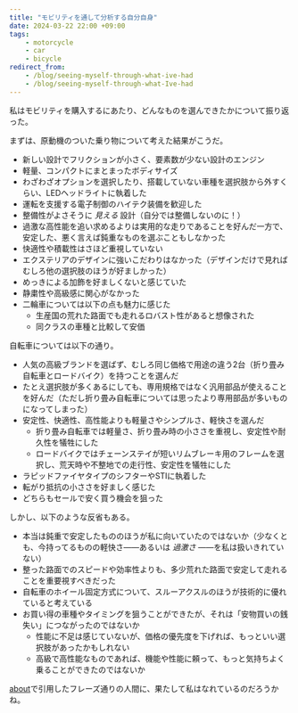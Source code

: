```yaml
---
title: "モビリティを通して分析する自分自身"
date: 2024-03-22 22:00 +09:00
tags:
    - motorcycle
    - car
    - bicycle
redirect_from:
    - /blog/seeing-myself-through-what-ive-had
    - /blog/seeing-myself-through-what-Ive-had
---
```


私はモビリティを購入するにあたり、どんなものを選んできたかについて振り返った。

まずは、原動機のついた乗り物について考えた結果がこうだ。

- 新しい設計でフリクションが小さく、要素数が少ない設計のエンジン
- 軽量、コンパクトにまとまったボディサイズ
- わざわざオプションを選択したり、搭載していない車種を選択肢から外すくらい、LEDヘッドライトに執着した
- 運転を支援する電子制御のハイテク装備を歓迎した
- 整備性がよさそうに _見える_ 設計（自分では整備しないのに！）
- 過激な高性能を追い求めるよりは実用的な走りであることを好んだ一方で、安定した、悪く言えば鈍重なものを選ぶこともしなかった
- 快適性や積載性はさほど重視していない
- エクステリアのデザインに強いこだわりはなかった（デザインだけで見ればむしろ他の選択肢のほうが好ましかった）
- めっきによる加飾を好ましくないと感じていた
- 静粛性や高級感に関心がなかった
- 二輪車については以下の点も魅力に感じた
    - 生産国の荒れた路面でも走れるロバスト性があると想像された
    - 同クラスの車種と比較して安価

自転車については以下の通り。

- 人気の高級ブランドを選ばず、むしろ同じ価格で用途の違う2台（折り畳み自転車とロードバイク）を持つことを選んだ
- たとえ選択肢が多くあるにしても、専用規格ではなく汎用部品が使えることを好んだ（ただし折り畳み自転車については思ったより専用部品が多いものになってしまった）
- 安定性、快適性、高性能よりも軽量さやシンプルさ、軽快さを選んだ
    - 折り畳み自転車では軽量さ、折り畳み時の小ささを重視し、安定性や耐久性を犠牲にした
    - ロードバイクではチェーンステイが短いリムブレーキ用のフレームを選択し、荒天時や不整地での走行性、安定性を犠牲にした
- ラピッドファイヤタイプのシフターやSTIに執着した
- 転がり抵抗の小ささを好ましく感じた
- どちらもセールで安く買う機会を狙った

しかし、以下のような反省もある。

- 本当は鈍重で安定したもののほうが私に向いていたのではないか（少なくとも、今持ってるものの軽快さ――あるいは _過激さ_ ――を私は扱いきれていない）
- 整った路面でのスピードや効率性よりも、多少荒れた路面で安定して走れることを重要視すべきだった
- 自転車のホイール固定方式について、スルーアクスルのほうが技術的に優れていると考えている
- お買い得の車種やタイミングを狙うことができたが、それは「安物買いの銭失い」につながったのではないか
    - 性能に不足は感じていないが、価格の優先度を下げれば、もっといい選択肢があったかもしれない
    - 高級で高性能なものであれば、機能や性能に頼って、もっと気持ちよく乗ることができたのではないか

[about]({{url}}/about)で引用したフレーズ通りの人間に、果たして私はなれているのだろうかね。
